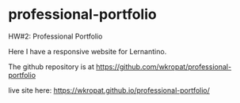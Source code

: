 # professional-portfolio
HW#2: Professional Portfolio 

Here I have a responsive website for Lernantino. 

The github repository is at https://github.com/wkropat/professional-portfolio 

live site here: https://wkropat.github.io/professional-portfolio/